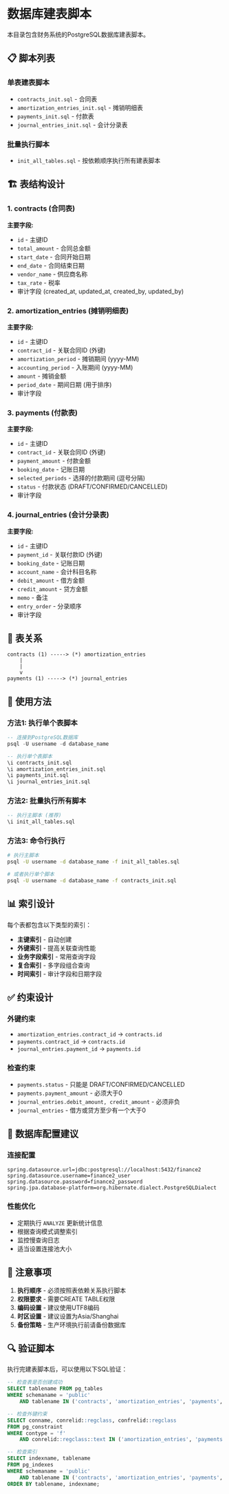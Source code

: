 # 数据库建表脚本

本目录包含财务系统的PostgreSQL数据库建表脚本。

## 📋 脚本列表

### 单表建表脚本
- `contracts_init.sql` - 合同表
- `amortization_entries_init.sql` - 摊销明细表
- `payments_init.sql` - 付款表
- `journal_entries_init.sql` - 会计分录表

### 批量执行脚本
- `init_all_tables.sql` - 按依赖顺序执行所有建表脚本

## 🏗️ 表结构设计

### 1. contracts (合同表)
**主要字段:**
- `id` - 主键ID
- `total_amount` - 合同总金额
- `start_date` - 合同开始日期
- `end_date` - 合同结束日期
- `vendor_name` - 供应商名称
- `tax_rate` - 税率
- 审计字段 (created_at, updated_at, created_by, updated_by)

### 2. amortization_entries (摊销明细表)
**主要字段:**
- `id` - 主键ID
- `contract_id` - 关联合同ID (外键)
- `amortization_period` - 摊销期间 (yyyy-MM)
- `accounting_period` - 入账期间 (yyyy-MM)
- `amount` - 摊销金额
- `period_date` - 期间日期 (用于排序)
- 审计字段

### 3. payments (付款表)
**主要字段:**
- `id` - 主键ID
- `contract_id` - 关联合同ID (外键)
- `payment_amount` - 付款金额
- `booking_date` - 记账日期
- `selected_periods` - 选择的付款期间 (逗号分隔)
- `status` - 付款状态 (DRAFT/CONFIRMED/CANCELLED)
- 审计字段

### 4. journal_entries (会计分录表)
**主要字段:**
- `id` - 主键ID
- `payment_id` - 关联付款ID (外键)
- `booking_date` - 记账日期
- `account_name` - 会计科目名称
- `debit_amount` - 借方金额
- `credit_amount` - 贷方金额
- `memo` - 备注
- `entry_order` - 分录顺序
- 审计字段

## 🔗 表关系

```
contracts (1) -----> (*) amortization_entries
    |
    |
    v
payments (1) -----> (*) journal_entries
```

## 🚀 使用方法

### 方法1: 执行单个表脚本
```sql
-- 连接到PostgreSQL数据库
psql -U username -d database_name

-- 执行单个表脚本
\i contracts_init.sql
\i amortization_entries_init.sql
\i payments_init.sql
\i journal_entries_init.sql
```

### 方法2: 批量执行所有脚本
```sql
-- 执行主脚本 (推荐)
\i init_all_tables.sql
```

### 方法3: 命令行执行
```bash
# 执行主脚本
psql -U username -d database_name -f init_all_tables.sql

# 或者执行单个脚本
psql -U username -d database_name -f contracts_init.sql
```

## 📊 索引设计

每个表都包含以下类型的索引：
- **主键索引** - 自动创建
- **外键索引** - 提高关联查询性能
- **业务字段索引** - 常用查询字段
- **复合索引** - 多字段组合查询
- **时间索引** - 审计字段和日期字段

## ✅ 约束设计

### 外键约束
- `amortization_entries.contract_id` → `contracts.id`
- `payments.contract_id` → `contracts.id`
- `journal_entries.payment_id` → `payments.id`

### 检查约束
- `payments.status` - 只能是 DRAFT/CONFIRMED/CANCELLED
- `payments.payment_amount` - 必须大于0
- `journal_entries.debit_amount, credit_amount` - 必须非负
- `journal_entries` - 借方或贷方至少有一个大于0

## 🔧 数据库配置建议

### 连接配置
```properties
spring.datasource.url=jdbc:postgresql://localhost:5432/finance2
spring.datasource.username=finance2_user
spring.datasource.password=finance2_password
spring.jpa.database-platform=org.hibernate.dialect.PostgreSQLDialect
```

### 性能优化
- 定期执行 `ANALYZE` 更新统计信息
- 根据查询模式调整索引
- 监控慢查询日志
- 适当设置连接池大小

## 📝 注意事项

1. **执行顺序** - 必须按照表依赖关系执行脚本
2. **权限要求** - 需要CREATE TABLE权限
3. **编码设置** - 建议使用UTF8编码
4. **时区设置** - 建议设置为Asia/Shanghai
5. **备份策略** - 生产环境执行前请备份数据库

## 🔍 验证脚本

执行完建表脚本后，可以使用以下SQL验证：

```sql
-- 检查表是否创建成功
SELECT tablename FROM pg_tables 
WHERE schemaname = 'public' 
    AND tablename IN ('contracts', 'amortization_entries', 'payments', 'journal_entries');

-- 检查外键约束
SELECT conname, conrelid::regclass, confrelid::regclass 
FROM pg_constraint 
WHERE contype = 'f' 
    AND conrelid::regclass::text IN ('amortization_entries', 'payments', 'journal_entries');

-- 检查索引
SELECT indexname, tablename 
FROM pg_indexes 
WHERE schemaname = 'public' 
    AND tablename IN ('contracts', 'amortization_entries', 'payments', 'journal_entries')
ORDER BY tablename, indexname;
```
